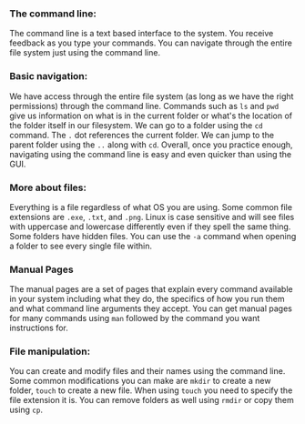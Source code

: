 ### The command line:

The command line is a text based interface to the system.  You receive feedback as you type your commands.  You can navigate through the entire file system just using the command line. 

### Basic navigation:

We have access through the entire file system (as long as we have the right permissions) through the command line.  Commands such as `ls` and `pwd` give us information on what is in the current folder or what's the location of the folder itself in our filesystem.  We can go to a folder using the `cd` command.  The `.` dot references the current folder.  We can jump to the parent folder using the `..` along with `cd`.  Overall, once you practice enough, navigating using the command line is easy and even quicker than using the GUI.

### More about files:

Everything is a file regardless of what OS you are using.  Some common file extensions are `.exe`, `.txt`, and `.png`.  Linux is case sensitive and will see files with uppercase and lowercase differently even if they spell the same thing.  Some folders have hidden files.  You can use the `-a` command when opening a folder to see every single file within.

### Manual Pages

The manual pages are a set of pages that explain every command available in your system including what they do, the specifics of how you run them and what command line arguments they accept.  You can get manual pages for many commands using `man` followed by the command you want instructions for.

### File manipulation:

You can create and modify files and their names using the command line.  Some common modifications you can make are `mkdir` to create a new folder, `touch` to create a new file.  When using `touch` you need to specify the file extension it is.  You can remove folders as well using `rmdir` or copy them using `cp`.

